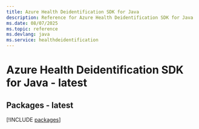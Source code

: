 ```yaml
---
title: Azure Health Deidentification SDK for Java
description: Reference for Azure Health Deidentification SDK for Java
ms.date: 08/07/2025
ms.topic: reference
ms.devlang: java
ms.service: healthdeidentification
---
```

# Azure Health Deidentification SDK for Java - latest
## Packages - latest
[!INCLUDE [packages](health-deidentification-index.md)]